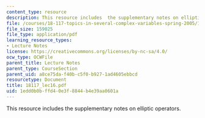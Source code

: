 ```yaml
---
content_type: resource
description: This resource includes  the supplementary notes on elliptic operators.
file: /courses/18-117-topics-in-several-complex-variables-spring-2005/1edd0b0bffd40e3f8844b4e39aa0601a_18117_lec16.pdf
file_size: 159025
file_type: application/pdf
learning_resource_types:
- Lecture Notes
license: https://creativecommons.org/licenses/by-nc-sa/4.0/
ocw_type: OCWFile
parent_title: Lecture Notes
parent_type: CourseSection
parent_uid: a8ce75da-f40b-c5f0-b927-1ad4605ebbcd
resourcetype: Document
title: 18117_lec16.pdf
uid: 1edd0b0b-ffd4-0e3f-8844-b4e39aa0601a
---
```

This resource includes  the supplementary notes on elliptic operators.
